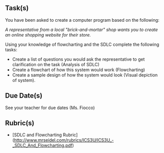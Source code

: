 Task(s)
-------
You have been asked to create a computer program based on the following:

_A representative from a local "brick-and-mortar" shop wants you to create an online shopping website for their store._

Using your knowledge of flowcharting and the SDLC complete the following tasks:
* Create a list of questions you would ask the representative to get clarification on the task (Analysis of SDLC)
* Create a flowchart of how this system would work (Flowcharting)
* Create a sample design of how the system would look (Visual depiction of system).

Due Date(s)
-----------
See your teacher for due dates (Ms. Fiocco)


Rubric(s)
---------
* [SDLC and Flowcharting Rubric] (http://www.mrseidel.com/rubrics/ICS3U/ICS3U_-_SDLC_And_Flowcharting.pdf)